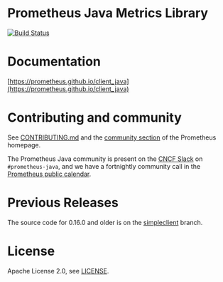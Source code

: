 # Prometheus Java Metrics Library

[![Build Status](https://circleci.com/gh/prometheus/client_java.svg?style=svg)](https://circleci.com/gh/prometheus/client_java)

# Documentation

[https://prometheus.github.io/client_java](https://prometheus.github.io/client_java)

# Contributing and community

See [CONTRIBUTING.md](CONTRIBUTING.md) and the [community section](http://prometheus.io/community/) of the Prometheus homepage.

The Prometheus Java community is present on the [CNCF Slack](https://cloud-native.slack.com) on `#prometheus-java`, and we have a fortnightly community call in the [Prometheus public calendar](https://prometheus.io/community/).

# Previous Releases

The source code for 0.16.0 and older is on the [simpleclient](https://github.com/prometheus/client_java/tree/simpleclient) branch.

# License

Apache License 2.0, see [LICENSE](LICENSE).
